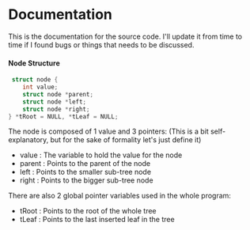 Documentation
========

This is the documentation for the source code. I'll update it from time to time if I found bugs or things that
needs to be discussed.

#### Node Structure
```C
 struct node {
    int value;
    struct node *parent;
    struct node *left;
    struct node *right;
} *tRoot = NULL, *tLeaf = NULL;
 ```
 
The node is composed of 1 value and 3 pointers: (This is a bit self-explanatory, but for the sake of formality let's just define it)
* value 	: The variable to hold the value for the node
* parent	: Points to the parent of the node
* left		: Points to the smaller sub-tree node
* right		: Points to the bigger sub-tree node

There are also 2 global pointer variables used in the whole program:
* tRoot 	: Points to the root of the whole tree
* tLeaf		: Points to the last inserted leaf in the tree